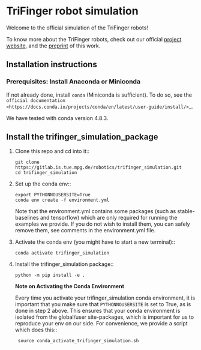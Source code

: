 # TriFinger robot simulation

Welcome to the official simulation of the TriFinger robots!

To know more about the TriFinger robots, check out our official [project website](https://sites.google.com/view/trifinger), and the [preprint](https://arxiv.org/abs/2008.03596) of this work.

## Installation instructions

### Prerequisites: Install Anaconda or Miniconda

If not already done, install ``conda`` (Miniconda is sufficient).  To do so, see the
`official documentation <https://docs.conda.io/projects/conda/en/latest/user-guide/install/>`_.

We have tested with conda version 4.8.3.

## Install the trifinger_simulation_package

1. Clone this repo and cd into it::

       git clone https://gitlab.is.tue.mpg.de/robotics/trifinger_simulation.git
       cd trifinger_simulation

2. Set up the conda env::

       export PYTHONNOUSERSITE=True
       conda env create -f environment.yml

   Note that the environment.yml contains some packages (such as
   stable-baselines and tensorflow) which are only required for running the
   examples we provide. If you do not wish to install them, you can safely remove
   them, see comments in the environment.yml file.

3. Activate the conda env (you might have to start a new terminal)::

       conda activate trifinger_simulation

4. Install the trifinger_simulation package::

       python -m pip install -e .

     **Note on Activating the Conda Environment**

    Every time you activate your trifinger_simulation conda environment, it is
    important that you make sure that ``PYTHONNOUSERSITE`` is set to True, as is
    done in step 2 above.  This ensures that your conda environment is isolated
    from the global/user site-packages, which is important for us to reproduce
    your env on our side. For convenience, we provide a script which does this::

        source conda_activate_trifinger_simulation.sh
